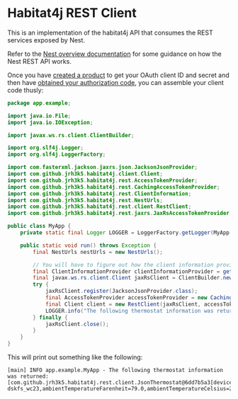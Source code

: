 # Habitat4j REST Client

This is an implementation of the habitat4j API that consumes the REST services exposed by Nest.

Refer to the [Nest overview documentation](https://developers.nest.com/documentation/cloud/rest-quick-guide/) for some guidance on how the Nest REST API works.

Once you have [created a product](https://developers.nest.com/documentation/cloud/rest-quick-guide/#create-a-product) to get your OAuth client ID and secret and then have [obtained your authorization code](https://developers.nest.com/documentation/cloud/rest-quick-guide/#get-an-authorization-code), you can assemble your client code thusly:

```java
package app.example;

import java.io.File;
import java.io.IOException;

import javax.ws.rs.client.ClientBuilder;

import org.slf4j.Logger;
import org.slf4j.LoggerFactory;

import com.fasterxml.jackson.jaxrs.json.JacksonJsonProvider;
import com.github.jrh3k5.habitat4j.client.Client;
import com.github.jrh3k5.habitat4j.rest.AccessTokenProvider;
import com.github.jrh3k5.habitat4j.rest.CachingAccessTokenProvider;
import com.github.jrh3k5.habitat4j.rest.ClientInformation;
import com.github.jrh3k5.habitat4j.rest.NestUrls;
import com.github.jrh3k5.habitat4j.rest.client.RestClient;
import com.github.jrh3k5.habitat4j.rest.jaxrs.JaxRsAccessTokenProvider;

public class MyApp {
    private static final Logger LOGGER = LoggerFactory.getLogger(MyApp.class);

    public static void run() throws Exception {
        final NestUrls nestUrls = new NestUrls();

        // You will have to figure out how the client information provider is provisioned
        final ClientInformationProvider clientInformationProvider = getClientInformationProvider();
        final javax.ws.rs.client.Client jaxRsClient = ClientBuilder.newClient();
        try {
            jaxRsClient.register(JacksonJsonProvider.class);
            final AccessTokenProvider accessTokenProvider = new CachingAccessTokenProvider(new JaxRsAccessTokenProvider(jaxRsClient, nestUrls, clientInformationProvider);
            final Client client = new RestClient(jaxRsClient, accessTokenProvider, nestUrls);
            LOGGER.info("The following thermostat information was returned: {}", client.getThermostats());
        } finally {
            jaxRsClient.close();
        }
    }
}
```

This will print out something like the following:

```
[main] INFO app.example.MyApp - The following thermostat information was returned: [com.github.jrh3k5.habitat4j.rest.client.JsonThermostat@6dd7b5a3[deviceId=Zjf8923k-dskfs_wc23,ambientTemperatureFarenheit=79.0,ambientTemperatureCelsius=25.5]]
```